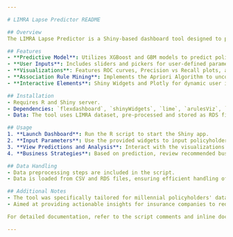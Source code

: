 ```yaml
---

# LIMRA Lapse Predictor README

## Overview
The LIMRA Lapse Predictor is a Shiny-based dashboard tool designed to predict policy lapses in universal life insurance, with a focus on the millennial demographic. This tool is part of a capstone project and integrates various R libraries and H2O machine learning framework.

## Features
- **Predictive Model**: Utilizes XGBoost and GBM models to predict policy lapses.
- **User Inputs**: Includes sliders and pickers for user-defined parameters like age, premium, risk category, etc.
- **Visualizations**: Features ROC curves, Precision vs Recall plots, and Survival Analysis plots.
- **Association Rule Mining**: Implements the Apriori Algorithm to uncover relationships between variables.
- **Interactive Elements**: Shiny Widgets and Plotly for dynamic user interaction.

## Installation
- Requires R and Shiny server.
- Dependencies: `flexdashboard`, `shinyWidgets`, `lime`, `arulesViz`, `tidyverse`, `survival`, `h2o`, etc.
- Data: The tool uses LIMRA dataset, pre-processed and stored as RDS files.

## Usage
1. **Launch Dashboard**: Run the R script to start the Shiny app.
2. **Input Parameters**: Use the provided widgets to input policyholder's details.
3. **View Predictions and Analysis**: Interact with the visualizations for insights on policy lapse probability.
4. **Business Strategies**: Based on prediction, review recommended business strategies.

## Data Handling
- Data preprocessing steps are included in the script.
- Data is loaded from CSV and RDS files, ensuring efficient handling of large datasets.

## Additional Notes
- The tool was specifically tailored for millennial policyholders' data.
- Aimed at providing actionable insights for insurance companies to reduce lapse rates.

For detailed documentation, refer to the script comments and inline documentation within the dashboard.

---
```

